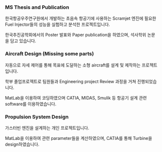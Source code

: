 ### MS Thesis and Publication
한국항공우주연구원에서 개발하는 초음속 항공기에 사용하는 Scramjet 엔진에 필요한 Fuel Injector들의 성능을 실험하고 분석한 프로젝트입니다.

한국추진공학회에서의 Poster 발표와 Paper publication을 하였으며, 석사학위 논문을 담고 있습니다.  

### Aircraft Design (Missing some parts)
자동으로 자세 제어를 통해 목표에 도달하는 소형 aircraft를 설계 및 제작하는 프로젝트입니다. 

학부 졸업프로젝트로 팀원들과 Engineering project Review 과정을 거쳐 진행되었습니다.

MatLab을 이용하여 코딩하였으며 CATIA, MIDAS, Smulik 등 항공기 설계 관련 software를 이용하였습니다.

### Propulsion System Design
가스터빈 엔진을 설계하는 개인 프로젝트입니다.

MatLab을 이용하여 관련 parameter들을 계산하였으며, CATIA를 통해 Turbine을 design하였습니다.
